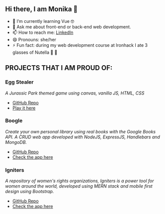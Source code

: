 ## Hi there, I am Monika 👋

- 🌱 I’m currently learning Vue 🤓
- 💬 Ask me about front-end or back-end web development.
- 📫 How to reach me: [LinkedIn](https://www.linkedin.com/in/monika-geiger/)
- 😄 Pronouns: she/her
- ⚡ Fun fact: during my web development course at Ironhack I ate 3 glasses of Nutella 🤤 🙈

## PROJECTS THAT I AM PROUD OF:

### Egg Stealer
_A Jurassic Park themed game using canvas, vanilla JS, HTML, CSS_
  - [GitHub Repo](https://github.com/monikageiger/egg-stealer)  
  - [Play it here](https://monikageiger.github.io/egg-stealer/)

### Boogle
_Create your own personal library using real books with the Google Books API. A CRUD web app developed with NodeJS, ExpressJS, Handlebars and MongoDB._  
  - [GitHub Repo](https://github.com/monikageiger/boogle)  
  - [Check the app here](https://globtrottersboogle.herokuapp.com/)

### Igniters
_A repository of women's rights organizations, Igniters is a power tool for women around the world, developed using MERN stack and mobile first design using Bootstrap._  
  - [GitHub Repo](https://github.com/monikageiger/igniters)  
  - [Check the app here](https://igniters-6fbb75bc7925.herokuapp.com/)
